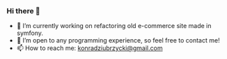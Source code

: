 ### Hi there 👋

- 🔭 I’m currently working on refactoring old e-commerce site made in symfony.
- 👯 I’m open to any programming experience, so feel free to contact me!
- 📫 How to reach me: konradziubrzycki@gmail.com

